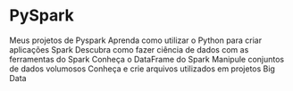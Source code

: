 # PySpark
Meus projetos de Pyspark
Aprenda como utilizar o Python para criar aplicações Spark
Descubra como fazer ciência de dados com as ferramentas do Spark
Conheça o DataFrame do Spark
Manipule conjuntos de dados volumosos
Conheça e crie arquivos utilizados em projetos Big Data
